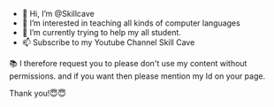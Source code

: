 - 👋 Hi, I’m @Skillcave
- 👀 I’m interested in teaching all kinds of computer languages
- 🌱 I’m currently trying to help my all student.
- 📫 Subscribe to my Youtube Channel Skill Cave

📚
I therefore request you to please don't use my content without permissions.
and if you want then please mention my Id on your page.

Thank you!😇😇
